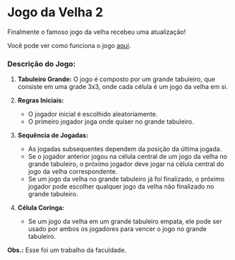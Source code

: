 # Jogo da Velha 2

Finalmente o famoso jogo da velha recebeu uma atualização!

Você pode ver como funciona o jogo [aqui](https://www.tiktok.com/@clebitoyt/video/7280661786972491013).

### Descrição do Jogo:

1. **Tabuleiro Grande:** O jogo é composto por um grande tabuleiro, que consiste em uma grade 3x3, onde cada célula é um jogo da velha em si.

2. **Regras Iniciais:**
    - O jogador inicial é escolhido aleatoriamente.
    - O primeiro jogador joga onde quiser no grande tabuleiro.

3. **Sequência de Jogadas:**
    - As jogadas subsequentes dependem da posição da última jogada.
    - Se o jogador anterior jogou na célula central de um jogo da velha no grande tabuleiro, o próximo jogador deve jogar na célula central do jogo da velha correspondente.
    - Se um jogo da velha no grande tabuleiro já foi finalizado, o próximo jogador pode escolher qualquer jogo da velha não finalizado no grande tabuleiro.

4. **Célula Coringa:**
    - Se um jogo da velha em um grande tabuleiro empata, ele pode ser usado por ambos os jogadores para vencer o jogo no grande tabuleiro.

**Obs.:** Esse foi um trabalho da faculdade.
